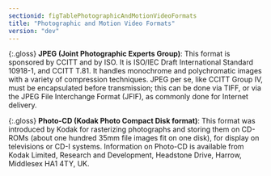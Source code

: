 ```yaml
---
sectionid: figTablePhotographicAndMotionVideoFormats
title: "Photographic and Motion Video Formats"
version: "dev"
---
```


{:.gloss}
**JPEG (Joint Photographic Experts Group)**: This format is sponsored by CCITT and by ISO. It is ISO/IEC Draft International Standard 10918-1, and CCITT T.81. It handles monochrome and polychromatic images with a variety of compression techniques. JPEG per se, like CCITT Group IV, must be encapsulated before transmission; this can be done via TIFF, or via the JPEG File Interchange Format (JFIF), as commonly done for Internet delivery.

{:.gloss}
**Photo-CD (Kodak Photo Compact Disk format)**: This format was introduced by Kodak for rasterizing photographs and storing them on CD-ROMs (about one hundred 35mm file images fit on one disk), for display on televisions or CD-I systems. Information on Photo-CD is available from Kodak Limited, Research and Development, Headstone Drive, Harrow, Middlesex HA1 4TY, UK.

